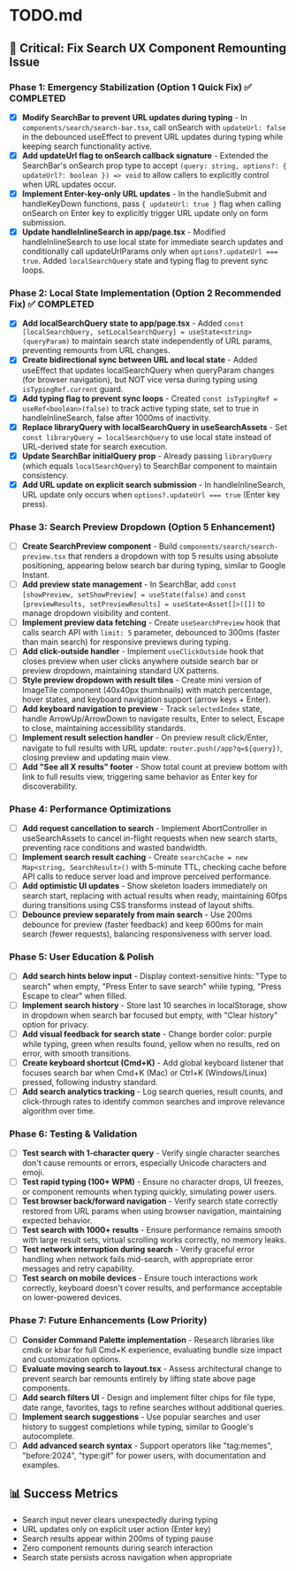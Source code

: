 # TODO.md

## 🚨 Critical: Fix Search UX Component Remounting Issue

### Phase 1: Emergency Stabilization (Option 1 Quick Fix) ✅ COMPLETED
- [x] **Modify SearchBar to prevent URL updates during typing** - In `components/search/search-bar.tsx`, call onSearch with `updateUrl: false` in the debounced useEffect to prevent URL updates during typing while keeping search functionality active.
- [x] **Add updateUrl flag to onSearch callback signature** - Extended the SearchBar's onSearch prop type to accept `(query: string, options?: { updateUrl?: boolean }) => void` to allow callers to explicitly control when URL updates occur.
- [x] **Implement Enter-key-only URL updates** - In the handleSubmit and handleKeyDown functions, pass `{ updateUrl: true }` flag when calling onSearch on Enter key to explicitly trigger URL update only on form submission.
- [x] **Update handleInlineSearch in app/page.tsx** - Modified handleInlineSearch to use local state for immediate search updates and conditionally call updateUrlParams only when `options?.updateUrl === true`. Added `localSearchQuery` state and typing flag to prevent sync loops.

### Phase 2: Local State Implementation (Option 2 Recommended Fix) ✅ COMPLETED
- [x] **Add localSearchQuery state to app/page.tsx** - Added `const [localSearchQuery, setLocalSearchQuery] = useState<string>(queryParam)` to maintain search state independently of URL params, preventing remounts from URL changes.
- [x] **Create bidirectional sync between URL and local state** - Added useEffect that updates localSearchQuery when queryParam changes (for browser navigation), but NOT vice versa during typing using `isTypingRef.current` guard.
- [x] **Add typing flag to prevent sync loops** - Created `const isTypingRef = useRef<boolean>(false)` to track active typing state, set to true in handleInlineSearch, false after 1000ms of inactivity.
- [x] **Replace libraryQuery with localSearchQuery in useSearchAssets** - Set `const libraryQuery = localSearchQuery` to use local state instead of URL-derived state for search execution.
- [x] **Update SearchBar initialQuery prop** - Already passing `libraryQuery` (which equals `localSearchQuery`) to SearchBar component to maintain consistency.
- [x] **Add URL update on explicit search submission** - In handleInlineSearch, URL update only occurs when `options?.updateUrl === true` (Enter key press).

### Phase 3: Search Preview Dropdown (Option 5 Enhancement)
- [ ] **Create SearchPreview component** - Build `components/search/search-preview.tsx` that renders a dropdown with top 5 results using absolute positioning, appearing below search bar during typing, similar to Google Instant.
- [ ] **Add preview state management** - In SearchBar, add `const [showPreview, setShowPreview] = useState(false)` and `const [previewResults, setPreviewResults] = useState<Asset[]>([])` to manage dropdown visibility and content.
- [ ] **Implement preview data fetching** - Create `useSearchPreview` hook that calls search API with `limit: 5` parameter, debounced to 300ms (faster than main search) for responsive previews during typing.
- [ ] **Add click-outside handler** - Implement `useClickOutside` hook that closes preview when user clicks anywhere outside search bar or preview dropdown, maintaining standard UX patterns.
- [ ] **Style preview dropdown with result tiles** - Create mini version of ImageTile component (40x40px thumbnails) with match percentage, hover states, and keyboard navigation support (arrow keys + Enter).
- [ ] **Add keyboard navigation to preview** - Track `selectedIndex` state, handle ArrowUp/ArrowDown to navigate results, Enter to select, Escape to close, maintaining accessibility standards.
- [ ] **Implement result selection handler** - On preview result click/Enter, navigate to full results with URL update: `router.push(/app?q=${query})`, closing preview and updating main view.
- [ ] **Add "See all X results" footer** - Show total count at preview bottom with link to full results view, triggering same behavior as Enter key for discoverability.

### Phase 4: Performance Optimizations
- [ ] **Add request cancellation to search** - Implement AbortController in useSearchAssets to cancel in-flight requests when new search starts, preventing race conditions and wasted bandwidth.
- [ ] **Implement search result caching** - Create `searchCache = new Map<string, SearchResult>()` with 5-minute TTL, checking cache before API calls to reduce server load and improve perceived performance.
- [ ] **Add optimistic UI updates** - Show skeleton loaders immediately on search start, replacing with actual results when ready, maintaining 60fps during transitions using CSS transforms instead of layout shifts.
- [ ] **Debounce preview separately from main search** - Use 200ms debounce for preview (faster feedback) and keep 600ms for main search (fewer requests), balancing responsiveness with server load.

### Phase 5: User Education & Polish
- [ ] **Add search hints below input** - Display context-sensitive hints: "Type to search" when empty, "Press Enter to save search" while typing, "Press Escape to clear" when filled.
- [ ] **Implement search history** - Store last 10 searches in localStorage, show in dropdown when search bar focused but empty, with "Clear history" option for privacy.
- [ ] **Add visual feedback for search state** - Change border color: purple while typing, green when results found, yellow when no results, red on error, with smooth transitions.
- [ ] **Create keyboard shortcut (Cmd+K)** - Add global keyboard listener that focuses search bar when Cmd+K (Mac) or Ctrl+K (Windows/Linux) pressed, following industry standard.
- [ ] **Add search analytics tracking** - Log search queries, result counts, and click-through rates to identify common searches and improve relevance algorithm over time.

### Phase 6: Testing & Validation
- [ ] **Test search with 1-character query** - Verify single character searches don't cause remounts or errors, especially Unicode characters and emoji.
- [ ] **Test rapid typing (100+ WPM)** - Ensure no character drops, UI freezes, or component remounts when typing quickly, simulating power users.
- [ ] **Test browser back/forward navigation** - Verify search state correctly restored from URL params when using browser navigation, maintaining expected behavior.
- [ ] **Test search with 1000+ results** - Ensure performance remains smooth with large result sets, virtual scrolling works correctly, no memory leaks.
- [ ] **Test network interruption during search** - Verify graceful error handling when network fails mid-search, with appropriate error messages and retry capability.
- [ ] **Test search on mobile devices** - Ensure touch interactions work correctly, keyboard doesn't cover results, and performance acceptable on lower-powered devices.

### Phase 7: Future Enhancements (Low Priority)
- [ ] **Consider Command Palette implementation** - Research libraries like cmdk or kbar for full Cmd+K experience, evaluating bundle size impact and customization options.
- [ ] **Evaluate moving search to layout.tsx** - Assess architectural change to prevent search bar remounts entirely by lifting state above page components.
- [ ] **Add search filters UI** - Design and implement filter chips for file type, date range, favorites, tags to refine searches without additional queries.
- [ ] **Implement search suggestions** - Use popular searches and user history to suggest completions while typing, similar to Google's autocomplete.
- [ ] **Add advanced search syntax** - Support operators like "tag:memes", "before:2024", "type:gif" for power users, with documentation and examples.

## 📊 Success Metrics
- Search input never clears unexpectedly during typing
- URL updates only on explicit user action (Enter key)
- Search results appear within 200ms of typing pause
- Zero component remounts during search interaction
- Search state persists across navigation when appropriate